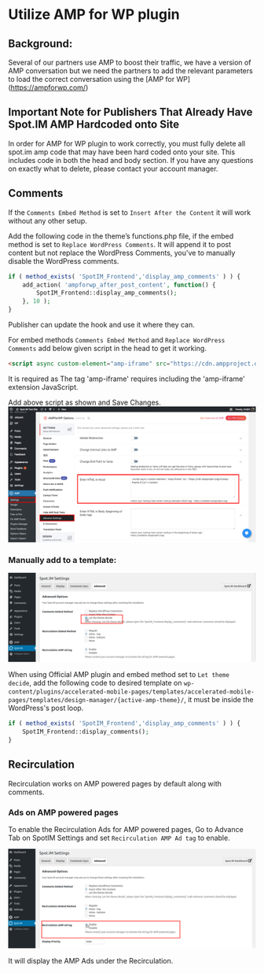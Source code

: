 
# Utilize AMP for WP plugin
## Background:
Several of our partners use AMP to boost their traffic, we have a version of AMP conversation but we need the partners to add the relevant parameters to load the correct conversation using the [AMP for WP] (https://ampforwp.com/)

## Important Note for Publishers That Already Have Spot.IM AMP Hardcoded onto Site
In order for AMP for WP plugin to work correctly, you must fully  delete all spot.im amp code that may have been hard coded onto your site. This includes code in both the head and body section. If you have any questions on exactly what to delete, please contact your account manager.


## Comments

If the `Comments Embed Method` is set to `Insert After the Content` it will work without any other setup.

Add the following code in the theme’s functions.php file, if the embed method is set to `Replace WordPress Comments`. It will append it to post content but not replace the WordPress Comments, you've to manually disable the WordPress comments.
```php
if ( method_exists( 'SpotIM_Frontend','display_amp_comments' ) ) {
    add_action( 'ampforwp_after_post_content', function() {
        SpotIM_Frontend::display_amp_comments();
    }, 10 );
}
```
Publisher can update the hook and use it where they can.

For embed methods `Comments Embed Method` and `Replace WordPress Comments` add below given script in the head to get it working.
```html
<script async custom-element="amp-iframe" src="https://cdn.ampproject.org/v0/amp-iframe-0.1.js"></script>
```
It is required as The tag 'amp-iframe' requires including the 'amp-iframe' extension JavaScript.

Add above script as shown and Save Changes. ![here](amp-plugin-settings.png)

### Manually add to a template:
![here](../amp-plugin/spotim-let-them-decide.png)

When using Official AMP plugin and embed method set to `Let theme decide`, add the following code to desired template on `wp-content/plugins/accelerated-mobile-pages/templates/accelerated-mobile-pages/templates/design-manager/{active-amp-theme}/`, it must be inside the WordPress's  post loop.
```php
if ( method_exists( 'SpotIM_Frontend','display_amp_comments' ) ) {
    SpotIM_Frontend::display_comments();
}
```


## Recirculation

Recirculation works on AMP powered pages by default along with comments.


### Ads on AMP powered pages

To enable the Recirculation Ads for AMP powered pages, Go to Advance Tab on SpotIM Settings and set `Recirculation AMP Ad tag` to enable.

![RC Ads](../amp-plugin/rc-ads.png)

It will display the AMP Ads under the Recirculation.
